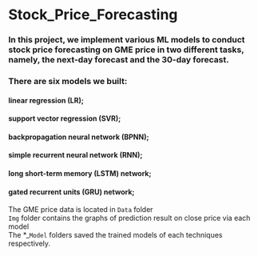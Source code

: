 # Stock_Price_Forecasting
### In this project, we implement various ML models to conduct stock price forecasting on GME price in two different tasks, namely, the next-day forecast and the 30-day forecast. 
### There are six models we built:
#### linear regression (LR);<br>
#### support vector regression (SVR);<br>
#### backpropagation neural network (BPNN);<br>
#### simple recurrent neural network (RNN);<br>
#### long short-term memory (LSTM) network;<br>
#### gated recurrent units (GRU) network;<br>
The GME price data is located in `Data` folder<br>
`Img` folder contains the graphs of prediction result on close price via each model<br>
The \*\_`Model` folders saved the trained models of each techniques respectively.
